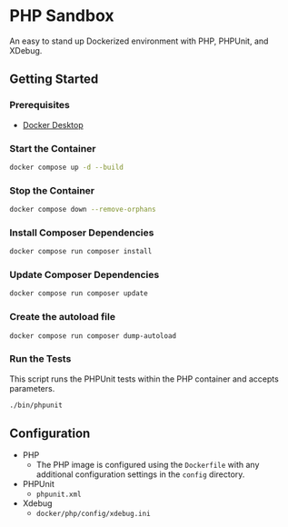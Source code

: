 # PHP Sandbox
An easy to stand up Dockerized environment with PHP, PHPUnit, and XDebug.

## Getting Started
### Prerequisites
- [Docker Desktop](https://www.docker.com/products/docker-desktop/)

### Start the Container
``` sh
docker compose up -d --build
```

### Stop the Container
``` sh
docker compose down --remove-orphans
```

### Install Composer Dependencies
``` sh
docker compose run composer install
```

### Update Composer Dependencies
``` sh
docker compose run composer update
```

### Create the autoload file
``` sh
docker compose run composer dump-autoload
```

### Run the Tests
This script runs the PHPUnit tests within the PHP container and accepts parameters.
``` sh
./bin/phpunit
```

## Configuration

- PHP
  - The PHP image is configured using the `Dockerfile` with any additional configuration settings in the `config` directory.
- PHPUnit
  - `phpunit.xml`
- Xdebug
  - `docker/php/config/xdebug.ini`
